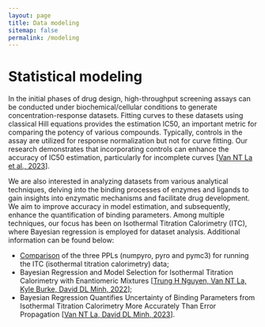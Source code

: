 ```yaml
---
layout: page
title: Data modeling
sitemap: false
permalink: /modeling
---
```



# Statistical modeling

In the initial phases of drug design, high-throughput screening assays can be conducted under biochemical/cellular conditions to generate concentration-response datasets. Fitting curves to these datasets using classical Hill equations provides the estimation IC50,  an important metric for comparing the potency of various compounds. Typically, controls in the assay are utilized for response normalization but not for curve fitting. Our research demonstrates that incorporating controls can enhance the accuracy of IC50 estimation, particularly for incomplete curves [[Van NT La et al., 2023](https://pubs.acs.org/doi/10.1021/acs.jmedchem.3c00107)].

We are also interested in analyzing datasets from various analytical techniques, delving into the binding processes of enzymes and ligands to gain insights into enzymatic mechanisms and facilitate drug development. We aim to improve accuracy in model estimation, and subsequently, enhance the quantification of binding parameters. Among multiple techniques, our focus has been on Isothermal Titration Calorimetry (ITC), where Bayesian regression is employed for dataset analysis. Additional information can be found below:

- [Comparison](https://vanngocthuyla.github.io/posts/modeling/bitc-PPL-benchmark) of the three PPLs (numpyro, pyro and pymc3) for running the ITC (isothermal titration calorimetry) data;
- Bayesian Regression and Model Selection for Isothermal Titration Calorimetry with Enantiomeric Mixtures [[Trung H Nguyen, Van NT La, Kyle Burke, David DL Minh, 2022](https://journals.plos.org/plosone/article?id=10.1371/journal.pone.0273656)];
- Bayesian Regression Quantifies Uncertainty of Binding Parameters from Isothermal Titration Calorimetry More Accurately Than Error Propagation [[Van NT La, David DL Minh, 2023](https://www.mdpi.com/1422-0067/24/20/15074)].
